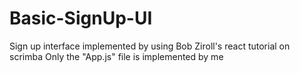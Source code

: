 # Basic-SignUp-UI
Sign up interface implemented by using Bob Ziroll's react tutorial on scrimba
Only the "App.js" file is implemented by me
